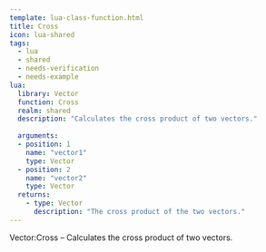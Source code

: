```yaml
---
template: lua-class-function.html
title: Cross
icon: lua-shared
tags:
  - lua
  - shared
  - needs-verification
  - needs-example
lua:
  library: Vector
  function: Cross
  realm: shared
  description: "Calculates the cross product of two vectors."
  
  arguments:
  - position: 1
    name: "vector1"
    type: Vector
  - position: 2
    name: "vector2"
    type: Vector
  returns:
    - type: Vector
      description: "The cross product of the two vectors."
---
```


<div class="lua__search__keywords">
Vector:Cross &#x2013; Calculates the cross product of two vectors.
</div>

